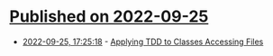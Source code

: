 # [Published on 2022-09-25](index.md)

* [2022-09-25, 17:25:18](https://lobste.rs/s/mc8djl/applying_tdd_classes_accessing_files) - [Applying TDD to Classes Accessing Files](https://embeddeduse.com/2022/09/25/applying-tdd-to-classes-accessing-files/)
